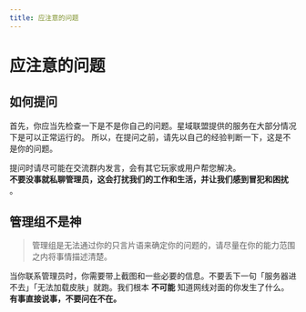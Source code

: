 ```yaml
---
title: 应注意的问题
---
```


# 应注意的问题


## 如何提问
首先，你应当先检查一下是不是你自己的问题。星域联盟提供的服务在大部分情况下是可以正常运行的。 
所以，在提问之前，请先以自己的经验判断一下，这是不是你的问题。

提问时请尽可能在交流群内发言，会有其它玩家或用户帮您解决。  
**不要没事就私聊管理员，这会打扰我们的工作和生活，并让我们感到冒犯和困扰** 。

## 管理组不是神

> 管理组是无法通过你的只言片语来确定你的问题的，请尽量在你的能力范围之内将事情描述清楚。

当你联系管理员时，你需要带上截图和一些必要的信息。不要丢下一句「服务器进不去」「无法加载皮肤」就跑。我们根本 **不可能** 知道网线对面的你发生了什么。 **有事直接说事，不要问在不在。**

